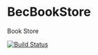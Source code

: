 # BecBookStore

Book Store 

[![Build Status](https://dev.azure.com/BecDevOps/BecBookStore/_apis/build/status/BecBookStore?branchName=master)](https://dev.azure.com/BecDevOps/BecBookStore/_build/latest?definitionId=1&branchName=master)
